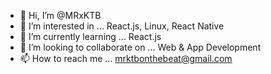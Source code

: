 - 👋 Hi, I’m @MRxKTB
- 👀 I’m interested in ... React.js, Linux, React Native
- 🌱 I’m currently learning ... React.js
- 💞️ I’m looking to collaborate on ... Web & App Development
- 📫 How to reach me ... mrktbonthebeat@gmail.com

<!---
MRxKTB/MRxKTB is a ✨ special ✨ repository because its `README.md` (this file) appears on your GitHub profile.
You can click the Preview link to take a look at your changes.
--->
